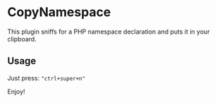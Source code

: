 # CopyNamespace

This plugin sniffs for a PHP namespace declaration and puts it in your clipboard.

## Usage

Just press: `"ctrl+super+n"`

Enjoy!